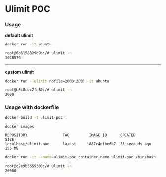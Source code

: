 # Ulimit POC

### Usage

__default ulimit__

```bash
docker run -it ubuntu
```

```bash
root@6b6158329d9b:/# ulimit -n
1048576
```

----

__custom ulimit__

```bash
docker run --ulimit nofile=2000:2000 -it ubuntu
```

```bash
root@b8c8cbc2fa89:/# ulimit -n
2000
```

### Usage with dockerfile

```bash
docker build -t ulimit-poc .
```

```bash
docker images
```

```
REPOSITORY                TAG         IMAGE ID      CREATED         SIZE
localhost/ulimit-poc      latest      887c4efbe6b7  36 seconds ago  155 MB
```

```bash
docker run -it --name=ulimit-poc_container_name ulimit-poc /bin/bash
```

```bash
root@c2e9b5659300:/# ulimit -n
20000
```